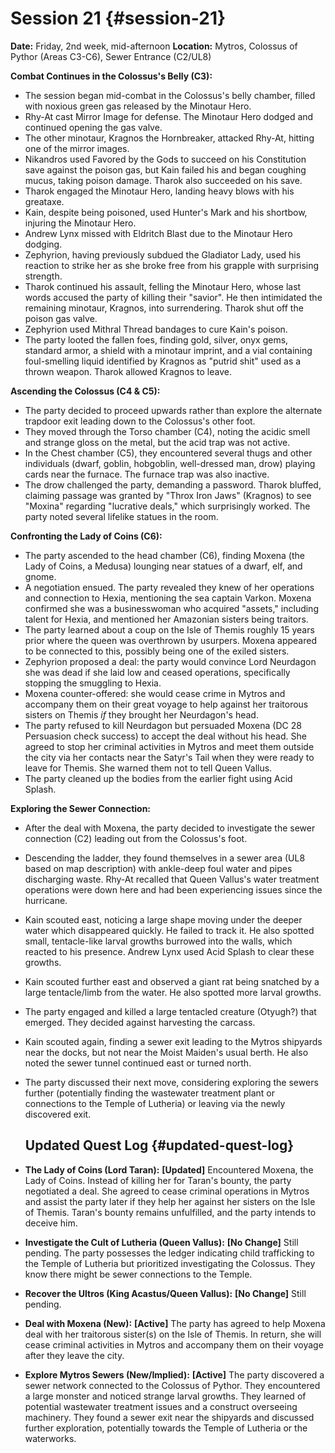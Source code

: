 # Session 21 {#session-21}

**Date:** Friday, 2nd week, mid-afternoon **Location:** Mytros, Colossus of Pythor (Areas C3-C6), Sewer Entrance (C2/UL8)

**Combat Continues in the Colossus's Belly (C3):**

* The session began mid-combat in the Colossus's belly chamber, filled with noxious green gas released by the Minotaur Hero.    
* Rhy-At cast Mirror Image for defense. The Minotaur Hero dodged and continued opening the gas valve.    
* The other minotaur, Kragnos the Hornbreaker, attacked Rhy-At, hitting one of the mirror images.  
* Nikandros used Favored by the Gods to succeed on his Constitution save against the poison gas, but Kain failed his and began coughing mucus, taking poison damage. Tharok also succeeded on his save.    
* Tharok engaged the Minotaur Hero, landing heavy blows with his greataxe.    
* Kain, despite being poisoned, used Hunter's Mark and his shortbow, injuring the Minotaur Hero.  
* Andrew Lynx missed with Eldritch Blast due to the Minotaur Hero dodging.    
* Zephyrion, having previously subdued the Gladiator Lady, used his reaction to strike her as she broke free from his grapple with surprising strength.  
* Tharok continued his assault, felling the Minotaur Hero, whose last words accused the party of killing their "savior". He then intimidated the remaining minotaur, Kragnos, into surrendering. Tharok shut off the poison gas valve.    
* Zephyrion used Mithral Thread bandages to cure Kain's poison.  
* The party looted the fallen foes, finding gold, silver, onyx gems, standard armor, a shield with a minotaur imprint, and a vial containing foul-smelling liquid identified by Kragnos as "putrid shit" used as a thrown weapon. Tharok allowed Kragnos to leave.

**Ascending the Colossus (C4 & C5):**

* The party decided to proceed upwards rather than explore the alternate trapdoor exit leading down to the Colossus's other foot.    
* They moved through the Torso chamber (C4), noting the acidic smell and strange gloss on the metal, but the acid trap was not active.    
* In the Chest chamber (C5), they encountered several thugs and other individuals (dwarf, goblin, hobgoblin, well-dressed man, drow) playing cards near the furnace. The furnace trap was also inactive.    
* The drow challenged the party, demanding a password. Tharok bluffed, claiming passage was granted by "Throx Iron Jaws" (Kragnos) to see "Moxina" regarding "lucrative deals," which surprisingly worked. The party noted several lifelike statues in the room.

**Confronting the Lady of Coins (C6):**

* The party ascended to the head chamber (C6), finding Moxena (the Lady of Coins, a Medusa) lounging near statues of a dwarf, elf, and gnome.    
* A negotiation ensued. The party revealed they knew of her operations and connection to Hexia, mentioning the sea captain Varkon. Moxena confirmed she was a businesswoman who acquired "assets," including talent for Hexia, and mentioned her Amazonian sisters being traitors.    
* The party learned about a coup on the Isle of Themis roughly 15 years prior where the queen was overthrown by usurpers. Moxena appeared to be connected to this, possibly being one of the exiled sisters.  
* Zephyrion proposed a deal: the party would convince Lord Neurdagon she was dead if she laid low and ceased operations, specifically stopping the smuggling to Hexia.    
* Moxena counter-offered: she would cease crime in Mytros and accompany them on their great voyage to help against her traitorous sisters on Themis *if* they brought her Neurdagon's head.  
* The party refused to kill Neurdagon but persuaded Moxena (DC 28 Persuasion check success) to accept the deal without his head. She agreed to stop her criminal activities in Mytros and meet them outside the city via her contacts near the Satyr's Tail when they were ready to leave for Themis. She warned them not to tell Queen Vallus.    
* The party cleaned up the bodies from the earlier fight using Acid Splash.  

**Exploring the Sewer Connection:**

* After the deal with Moxena, the party decided to investigate the sewer connection (C2) leading out from the Colossus's foot.  
* Descending the ladder, they found themselves in a sewer area (UL8 based on map description) with ankle-deep foul water and pipes discharging waste. Rhy-At recalled that Queen Vallus's water treatment operations were down here and had been experiencing issues since the hurricane.  
* Kain scouted east, noticing a large shape moving under the deeper water which disappeared quickly. He failed to track it. He also spotted small, tentacle-like larval growths burrowed into the walls, which reacted to his presence. Andrew Lynx used Acid Splash to clear these growths.    
* Kain scouted further east and observed a giant rat being snatched by a large tentacle/limb from the water. He also spotted more larval growths.    
* The party engaged and killed a large tentacled creature (Otyugh?) that emerged. They decided against harvesting the carcass.  
* Kain scouted again, finding a sewer exit leading to the Mytros shipyards near the docks, but not near the Moist Maiden's usual berth. He also noted the sewer tunnel continued east or turned north.  
* The party discussed their next move, considering exploring the sewers further (potentially finding the wastewater treatment plant or connections to the Temple of Lutheria) or leaving via the newly discovered exit.

  ## **Updated Quest Log** {#updated-quest-log}

* **The Lady of Coins (Lord Taran):** **\[Updated\]** Encountered Moxena, the Lady of Coins. Instead of killing her for Taran's bounty, the party negotiated a deal. She agreed to cease criminal operations in Mytros and assist the party later if they help her against her sisters on the Isle of Themis. Taran's bounty remains unfulfilled, and the party intends to deceive him.  
* **Investigate the Cult of Lutheria (Queen Vallus):** **\[No Change\]** Still pending. The party possesses the ledger indicating child trafficking to the Temple of Lutheria but prioritized investigating the Colossus. They know there might be sewer connections to the Temple.  
* **Recover the Ultros (King Acastus/Queen Vallus):** **\[No Change\]** Still pending.  
* **Deal with Moxena (New):** **\[Active\]** The party has agreed to help Moxena deal with her traitorous sister(s) on the Isle of Themis. In return, she will cease criminal activities in Mytros and accompany them on their voyage after they leave the city.  
* **Explore Mytros Sewers (New/Implied):** **\[Active\]** The party discovered a sewer network connected to the Colossus of Pythor. They encountered a large monster and noticed strange larval growths. They learned of potential wastewater treatment issues and a construct overseeing machinery. They found a sewer exit near the shipyards and discussed further exploration, potentially towards the Temple of Lutheria or the waterworks.
